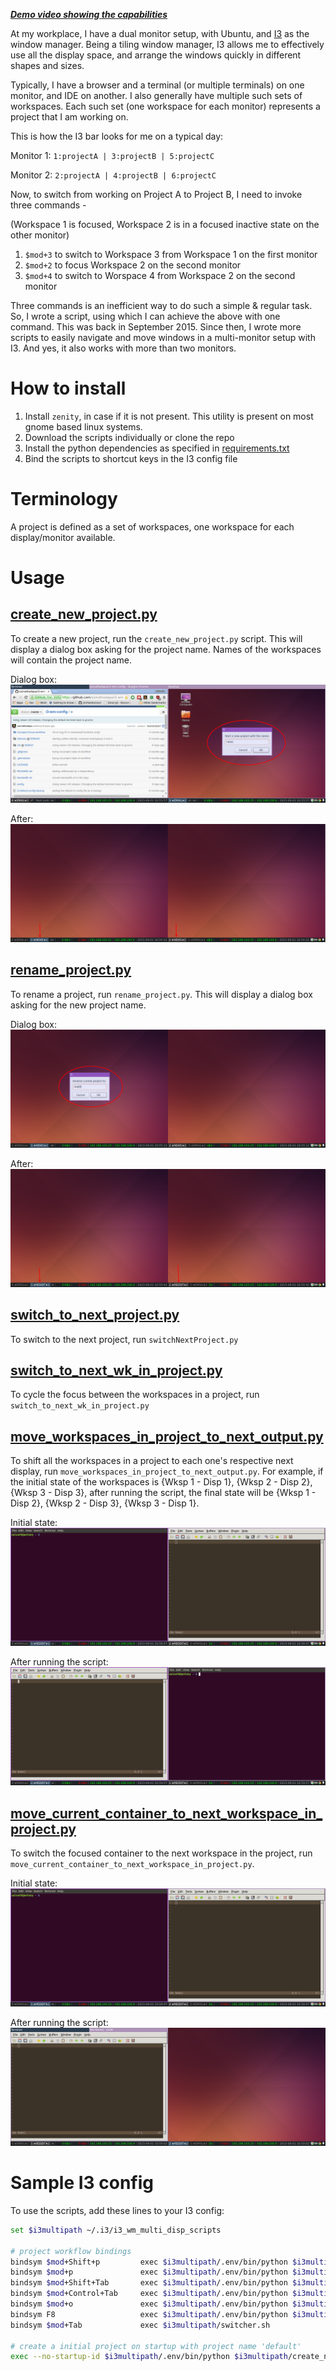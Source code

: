 ***[Demo video showing the capabilities](https://youtu.be/_IU-GckAc5I)***

At my workplace, I have a dual monitor setup, with Ubuntu, and [I3](https://i3wm.org/) as the window manager. Being a tiling window manager, I3 allows me to effectively use all the display space, and arrange the windows quickly in different shapes and sizes.

Typically, I have a browser and a terminal (or multiple terminals) on one monitor, and IDE on another. I also generally have multiple such sets of workspaces. Each such set (one workspace for each monitor) represents a project that I am working on. 

This is how the I3 bar looks for me on a typical day:

Monitor 1:
`1:projectA | 3:projectB | 5:projectC`

Monitor 2:
`2:projectA | 4:projectB | 6:projectC`

Now, to switch from working on Project A to Project B, I need to invoke three commands -

(Workspace 1 is focused, Workspace 2 is in a focused inactive state on the other monitor)

1. `$mod+3` to switch to Workspace 3 from Workspace 1 on the first monitor
2. `$mod+2` to focus Workspace 2 on the second monitor
3. `$mod+4` to switch to Worspace 4 from Workspace 2 on the second monitor 

Three commands is an inefficient way to do such a simple & regular task. So, I wrote a script, using which I can achieve the above with one command. This was back in September 2015. Since then, I wrote more scripts to easily navigate and move windows in a multi-monitor setup with I3. And yes, it also works with more than two monitors.

# How to install
1. Install `zenity`, in case if it is not present. This utility is present on most gnome based linux systems. 
2. Download the scripts individually or clone the repo
3. Install the python dependencies as specified in [requirements.txt](requirements.txt)
4. Bind the scripts to shortcut keys in the I3 config file

# Terminology
A project is defined as a set of workspaces, one workspace for each display/monitor available.

# Usage

## [create_new_project.py](create_new_project.py)

To create a new project, run the `create_new_project.py` script. This will display a dialog box asking for the project name. Names of the workspaces will contain the project name.

Dialog box:
![New project dialog box](img/new_project_dialog.png)

After:
![New set of workspaces](img/new_project_after.png)

## [rename_project.py](rename_project.py)

To rename a project, run `rename_project.py`. This will display a dialog box asking for the new project name.

Dialog box:
![Rename project dialog box](img/rename_project_dialog.png)

After:
![After rename](img/rename_project_after.png)

## [switch_to_next_project.py](switch_to_next_project.py)

To switch to the next project, run `switchNextProject.py`

## [switch_to_next_wk_in_project.py](switch_to_next_wk_in_project.py)

To cycle the focus between the workspaces in a project, run `switch_to_next_wk_in_project.py`

## [move_workspaces_in_project_to_next_output.py](move_workspaces_in_project_to_next_output.py)

To shift all the workspaces in a project to each one's respective next display, run `move_workspaces_in_project_to_next_output.py`. For example, if the initial state of the workspaces is {Wksp 1 - Disp 1}, {Wksp 2 - Disp 2}, {Wksp 3 - Disp 3}, after running the script, the final state will be {Wksp 1 - Disp 2}, {Wksp 2 - Disp 3}, {Wksp 3 - Disp 1}.

Initial state:
![Initial state](img/initial_state.png)

After running the script:
![After workspace switch](img/after_cycle_workspace_display.png)

## [move_current_container_to_next_workspace_in_project.py](move_current_container_to_next_workspace_in_project.py)

To switch the focused container to the next workspace in the project, run `move_current_container_to_next_workspace_in_project.py`.

Initial state:
![Initial state](img/initial_state.png)

After running the script:
![Gvim moved](img/after_cycle_container.png)

# Sample I3 config
To use the scripts, add these lines to your I3 config:

``` sh
set $i3multipath ~/.i3/i3_wm_multi_disp_scripts

# project workflow bindings
bindsym $mod+Shift+p         exec $i3multipath/.env/bin/python $i3multipath/create_new_project.py
bindsym $mod+p               exec $i3multipath/.env/bin/python $i3multipath/switch_to_next_project.py
bindsym $mod+Shift+Tab       exec $i3multipath/.env/bin/python $i3multipath/move_workspaces_in_project_to_next_output.py
bindsym $mod+Control+Tab     exec $i3multipath/.env/bin/python $i3multipath/move_current_container_to_next_workspace_in_project.py
bindsym $mod+o               exec $i3multipath/.env/bin/python $i3multipath/rename_project.py
bindsym F8                   exec $i3multipath/.env/bin/python $i3multipath/bring_container_to_current_workspace.py
bindsym $mod+Tab             exec $i3multipath/switcher.sh

# create a initial project on startup with project name 'default'
exec --no-startup-id $i3multipath/.env/bin/python $i3multipath/create_new_project.py default
```

 
